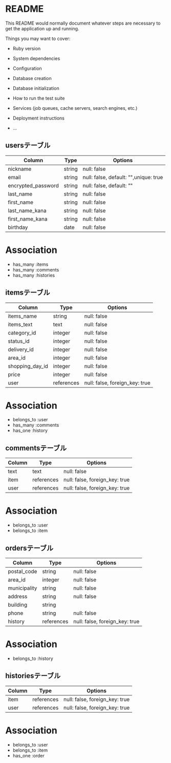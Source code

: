 # README

This README would normally document whatever steps are necessary to get the
application up and running.

Things you may want to cover:

* Ruby version

* System dependencies

* Configuration

* Database creation

* Database initialization

* How to run the test suite

* Services (job queues, cache servers, search engines, etc.)

* Deployment instructions

* ...

## usersテーブル

|  Column             |  Type    |  Options                                |
| ------------------- | -------- | --------------------------------------- |
|  nickname           |  string  |  null: false                            |
|  email              |  string  |  null: false, default: "",unique: true  |
|  encrypted_password |  string  |  null: false, default: ""               |
|  last_name          |  string  |  null: false                            |
|  first_name         |  string  |  null: false                            |
|  last_name_kana     |  string  |  null: false                            |
|  first_name_kana    |  string  |  null: false                            |
|  birthday           |  date    |  null: false                            |

#  Association
- has_many :items
- has_many :comments
- has_many :histories

## itemsテーブル

|  Column          |  Type        |  Options                        |
| ---------------- | ------------ | ------------------------------- |
|  items_name      |  string      |  null: false                    |
|  items_text      |  text        |  null: false                    |
|  category_id     |  integer     |  null: false                    |
|  status_id       |  integer     |  null: false                    |
|  delivery_id     |  integer     |  null: false                    |
|  area_id         |  integer     |  null: false                    |
|  shopping_day_id |  integer     |  null: false                    |
|  price           |  integer     |  null: false                    |
|  user            |  references  |  null: false, foreign_key: true |

# Association
- belongs_to :user
- has_many :comments
- has_one :history

## commentsテーブル

|  Column         |  Type        |  Options                        |
| --------------- | ------------ | ------------------------------- |
|  text           |  text        |  null: false                    |
|  item           |  references  |  null: false, foreign_key: true |
|  user           |  references  |  null: false, foreign_key: true |

# Association
- belongs_to :user
- belongs_to :item

## ordersテーブル

|  Column         |  Type        |  Options                        |
| --------------- | ------------ | ------------------------------- |
|  postal_code    |  string      |  null: false                    |
|  area_id        |  integer     |  null: false                    |
|  municipality   |  string      |  null: false                    |
|  address        |  string      |  null: false                    |
|  building       |  string      |                                 |
|  phone          |  string      |  null: false                    |
|  history        |  references  |  null: false, foreign_key: true |

# Association
- belongs_to :history

## historiesテーブル

|  Column         |  Type        |  Options                        |
| --------------- | ------------ | ------------------------------- |
|  item           |  references  |  null: false, foreign_key: true |
|  user           |  references  |  null: false, foreign_key: true |

# Association
- belongs_to :user
- belongs_to :item
- has_one :order